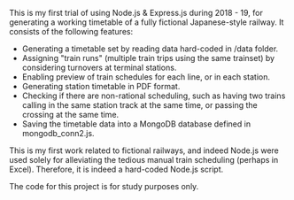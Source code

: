 This is my first trial of using Node.js & Express.js during 2018 - 19, for generating a working timetable of a fully fictional Japanese-style railway. It consists of the following features:

* Generating a timetable set by reading data hard-coded in /data folder.
* Assigning "train runs" (multiple train trips using the same trainset) by considering turnovers at terminal stations.
* Enabling preview of train schedules for each line, or in each station.
* Generating station timetable in PDF format.
* Checking if there are non-rational scheduling, such as having two trains calling in the same station track at the same time, or passing the crossing at the same time.
* Saving the timetable data into a MongoDB database defined in mongodb_conn2.js.

This is my first work related to fictional railways, and indeed Node.js were used solely for alleviating the tedious manual train scheduling (perhaps in Excel). Therefore, it is indeed a hard-coded Node.js script.

The code for this project is for study purposes only.